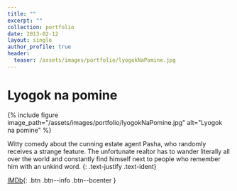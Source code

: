 ```yaml
---
title: ""
excerpt: ""
collection: portfolio
date: 2013-02-12
layout: single
author_profile: true
header:
  teaser: /assets/images/portfolio/lyogokNaPomine.jpg
---
```


# Lyogok na pomine

{% include figure image_path="/assets/images/portfolio/lyogokNaPomine.jpg" alt="Lyogok na pomine" %}

Witty comedy about the cunning estate agent Pasha, who randomly receives a strange feature. The unfortunate realtor has to wander literally all over the world and constantly find himself next to people who remember him with an unkind word.
{: .text-justify .text-ident}

[IMDb](https://www.imdb.com/title/tt3621288){: .btn .btn--info .btn--bcenter }